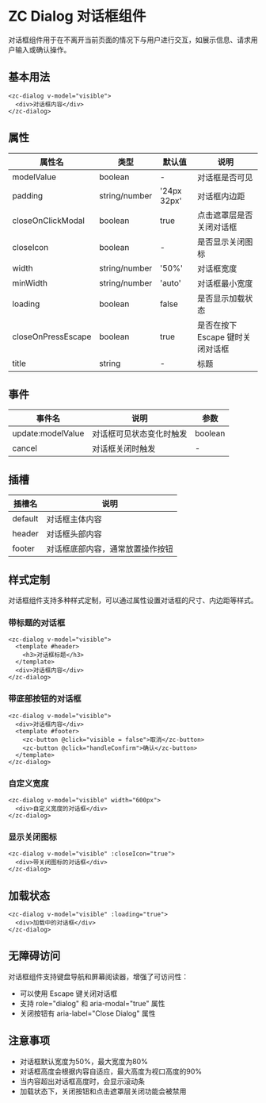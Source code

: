 # ZC Dialog 对话框组件

对话框组件用于在不离开当前页面的情况下与用户进行交互，如展示信息、请求用户输入或确认操作。

## 基本用法

```vue
<zc-dialog v-model="visible">
  <div>对话框内容</div>
</zc-dialog>
```

## 属性

| 属性名 | 类型 | 默认值 | 说明 |
|-------|------|-------|------|
| modelValue | boolean | - | 对话框是否可见 |
| padding | string/number | '24px 32px' | 对话框内边距 |
| closeOnClickModal | boolean | true | 点击遮罩层是否关闭对话框 |
| closeIcon | boolean | - | 是否显示关闭图标 |
| width | string/number | '50%' | 对话框宽度 |
| minWidth | string/number | 'auto' | 对话框最小宽度 |
| loading | boolean | false | 是否显示加载状态 |
| closeOnPressEscape | boolean | true | 是否在按下 Escape 键时关闭对话框 |
| title | string | - | 标题 |

## 事件

| 事件名 | 说明 | 参数 |
|-------|------|------|
| update:modelValue | 对话框可见状态变化时触发 | boolean |
| cancel | 对话框关闭时触发 | - |

## 插槽

| 插槽名 | 说明 |
|-------|------|
| default | 对话框主体内容 |
| header | 对话框头部内容 |
| footer | 对话框底部内容，通常放置操作按钮 |

## 样式定制

对话框组件支持多种样式定制，可以通过属性设置对话框的尺寸、内边距等样式。

### 带标题的对话框

```vue
<zc-dialog v-model="visible">
  <template #header>
    <h3>对话框标题</h3>
  </template>
  <div>对话框内容</div>
</zc-dialog>
```

### 带底部按钮的对话框

```vue
<zc-dialog v-model="visible">
  <div>对话框内容</div>
  <template #footer>
    <zc-button @click="visible = false">取消</zc-button>
    <zc-button @click="handleConfirm">确认</zc-button>
  </template>
</zc-dialog>
```

### 自定义宽度

```vue
<zc-dialog v-model="visible" width="600px">
  <div>自定义宽度的对话框</div>
</zc-dialog>
```

### 显示关闭图标

```vue
<zc-dialog v-model="visible" :closeIcon="true">
  <div>带关闭图标的对话框</div>
</zc-dialog>
```

## 加载状态

```vue
<zc-dialog v-model="visible" :loading="true">
  <div>加载中的对话框</div>
</zc-dialog>
```

## 无障碍访问

对话框组件支持键盘导航和屏幕阅读器，增强了可访问性：

- 可以使用 Escape 键关闭对话框
- 支持 role="dialog" 和 aria-modal="true" 属性
- 关闭按钮有 aria-label="Close Dialog" 属性

## 注意事项

- 对话框默认宽度为50%，最大宽度为80%
- 对话框高度会根据内容自适应，最大高度为视口高度的90%
- 当内容超出对话框高度时，会显示滚动条
- 加载状态下，关闭按钮和点击遮罩层关闭功能会被禁用
